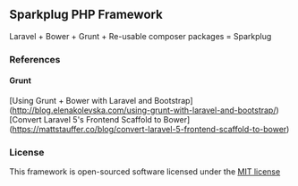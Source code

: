 ## Sparkplug PHP Framework

Laravel + Bower + Grunt + Re-usable composer packages =  Sparkplug

### References

#### Grunt
[Using Grunt + Bower with Laravel and Bootstrap] (http://blog.elenakolevska.com/using-grunt-with-laravel-and-bootstrap/)
[Convert Laravel 5's Frontend Scaffold to Bower] (https://mattstauffer.co/blog/convert-laravel-5-frontend-scaffold-to-bower)



### License

This framework is open-sourced software licensed under the [MIT license](http://opensource.org/licenses/MIT)
